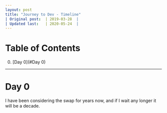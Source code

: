 ```yaml
---
layout: post
title: "Journey to Dev - Timeline"
| Original post:  | 2019-03-28  |
| Updated last:   | 2020-05-24  |
---
```

# Table of Contents
0. [Day 0](#Day 0)

----
# Day 0
I have been considering the swap for years now, and if I wait any longer it will be a decade. 
